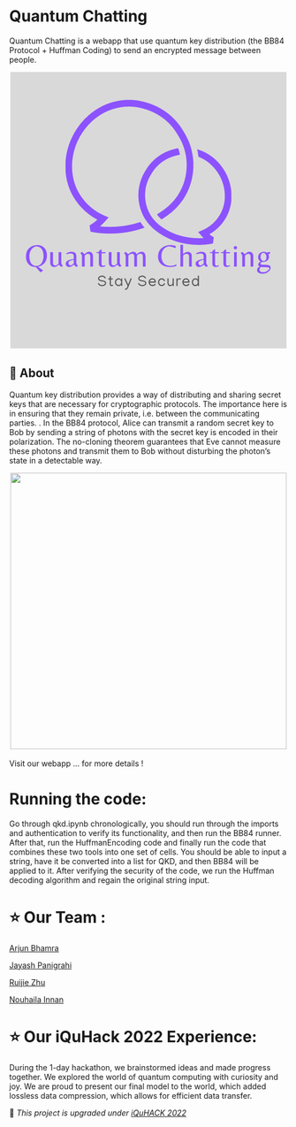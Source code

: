 # Quantum Chatting
Quantum Chatting is a webapp that use quantum key distribution (the BB84 Protocol + Huffman Coding) to send an encrypted message between people.
<p align="center">
  <img width="500" height="500" src="https://github.com/Innanov/2022_qutech_challenge/blob/main/Quantum%20Chatting/Quantum%20Chatting.png?raw=true">
</p>

## :pushpin: About
Quantum key distribution provides a way of distributing and sharing secret keys that are necessary for cryptographic protocols. The importance here is in ensuring that they remain private, i.e. between the communicating parties. . 
In the BB84 protocol, Alice can transmit a random secret key to Bob by sending a string of photons with the secret key is encoded in their polarization. The no-cloning theorem guarantees that Eve cannot measure these photons and transmit them to Bob without disturbing the photon’s state in a detectable way. 

<p align="center">
  <img width="500" height="500" src="https://user-images.githubusercontent.com/64653897/151697661-49b42d9e-5c85-41d6-8f16-57e19c6daf48.png">
</p>

Visit our webapp ... for more details !

# Running the code:
Go through qkd.ipynb chronologically, you should run through the imports and authentication to verify its functionality, and then run the BB84 runner. After that, run the HuffmanEncoding code and finally run the code that combines these two tools into one set of cells. You should be able to input a string, have it be converted into a list for QKD, and then BB84 will be applied to it. After verifying the security of the code, we run the Huffman decoding algorithm and regain the original string input.


# :star: Our Team :  


<a href="https://github.com/abhamra">Arjun Bhamra</a>

<a href="https://github.com/">Jayash Panigrahi</a>

<a href="https://github.com/Ray16">Ruijie Zhu</a>

<a href="https://github.com/Innanov">Nouhaila Innan</a>


# :star: Our iQuHack 2022 Experience:
During the 1-day hackathon, we brainstormed ideas and made progress together. We explored the world of quantum computing with curiosity and joy. We are proud to present our final model to the world, which added lossless data compression, which allows for efficient data transfer.
 

:pushpin: _This project is upgraded under <a href="https://www.iquise.mit.edu/iQuHACK/2022-01-28">iQuHACK 2022</a>_ 
